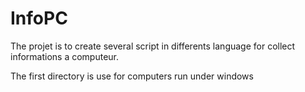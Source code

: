 # InfoPC

The projet is to create several script in differents language for collect informations a computeur.

The first directory is use for computers run under windows
